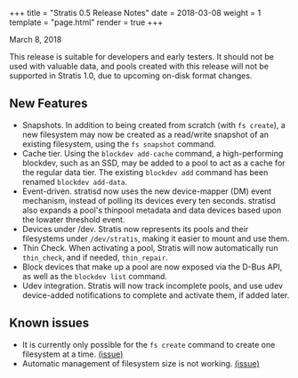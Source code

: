 +++
title = "Stratis 0.5 Release Notes"
date = 2018-03-08
weight = 1
template = "page.html"
render = true
+++

March 8, 2018

This release is suitable for developers and early testers. It should not be
used with valuable data, and pools created with this release will not be
supported in Stratis 1.0, due to upcoming on-disk format changes.

<!-- more -->

## New Features

* Snapshots. In addition to being created from scratch (with `fs create`), a
  new filesystem may now be created as a read/write snapshot of an existing
  filesystem, using the `fs snapshot` command.
* Cache tier. Using the `blockdev add-cache` command, a high-performing
  blockdev, such as an SSD, may be added to a pool to act as a cache for the
  regular data tier. The existing `blockdev add` command has been renamed
  `blockdev add-data`.
* Event-driven. stratisd now uses the new device-mapper (DM) event mechanism,
  instead of polling its devices every ten seconds. stratisd also expands a
  pool's thinpool metadata and data devices based upon the lowater threshold
  event.
* Devices under /dev. Stratis now represents its pools and their filesystems
  under `/dev/stratis`, making it easier to mount and use them.
* Thin Check. When activating a pool, Stratis will now automatically run
  `thin_check`, and if needed, `thin_repair`.
* Block devices that make up a pool are now exposed via the D-Bus API, as well
  as the `blockdev list` command.
* Udev integration. Stratis will now track incomplete pools, and use udev
  device-added notifications to complete and activate them, if added later.
  
## Known issues

* It is currently only possible for the `fs create` command to create one
  filesystem at a time. [(issue)](https://github.com/stratis-storage/stratisd/issues/694)
* Automatic management of filesystem size is not working. [(issue)](https://github.com/stratis-storage/stratisd/issues/695)
  
